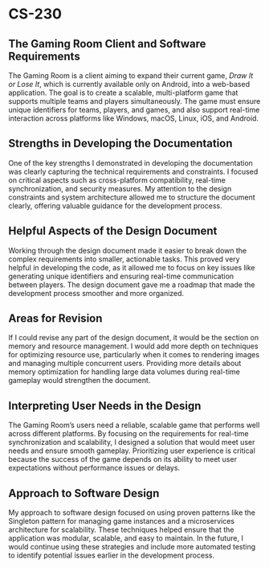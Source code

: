 # CS-230

## The Gaming Room Client and Software Requirements
The Gaming Room is a client aiming to expand their current game, *Draw It or Lose It*, which is currently available only on Android, into a web-based application. The goal is to create a scalable, multi-platform game that supports multiple teams and players simultaneously. The game must ensure unique identifiers for teams, players, and games, and also support real-time interaction across platforms like Windows, macOS, Linux, iOS, and Android.

## Strengths in Developing the Documentation
One of the key strengths I demonstrated in developing the documentation was clearly capturing the technical requirements and constraints. I focused on critical aspects such as cross-platform compatibility, real-time synchronization, and security measures. My attention to the design constraints and system architecture allowed me to structure the document clearly, offering valuable guidance for the development process.

## Helpful Aspects of the Design Document
Working through the design document made it easier to break down the complex requirements into smaller, actionable tasks. This proved very helpful in developing the code, as it allowed me to focus on key issues like generating unique identifiers and ensuring real-time communication between players. The design document gave me a roadmap that made the development process smoother and more organized.

## Areas for Revision
If I could revise any part of the design document, it would be the section on memory and resource management. I would add more depth on techniques for optimizing resource use, particularly when it comes to rendering images and managing multiple concurrent users. Providing more details about memory optimization for handling large data volumes during real-time gameplay would strengthen the document.

## Interpreting User Needs in the Design
The Gaming Room’s users need a reliable, scalable game that performs well across different platforms. By focusing on the requirements for real-time synchronization and scalability, I designed a solution that would meet user needs and ensure smooth gameplay. Prioritizing user experience is critical because the success of the game depends on its ability to meet user expectations without performance issues or delays.

## Approach to Software Design
My approach to software design focused on using proven patterns like the Singleton pattern for managing game instances and a microservices architecture for scalability. These techniques helped ensure that the application was modular, scalable, and easy to maintain. In the future, I would continue using these strategies and include more automated testing to identify potential issues earlier in the development process.

